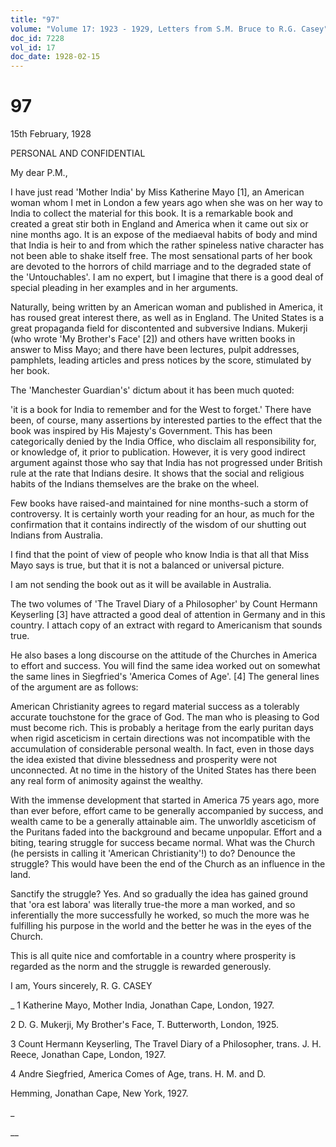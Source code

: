 ```yaml
---
title: "97"
volume: "Volume 17: 1923 - 1929, Letters from S.M. Bruce to R.G. Casey"
doc_id: 7228
vol_id: 17
doc_date: 1928-02-15
---
```


# 97

15th February, 1928

PERSONAL AND CONFIDENTIAL

My dear P.M.,

I have just read 'Mother India' by Miss Katherine Mayo [1], an American woman whom I met in London a few years ago when she was on her way to India to collect the material for this book. It is a remarkable book and created a great stir both in England and America when it came out six or nine months ago. It is an expose of the mediaeval habits of body and mind that India is heir to and from which the rather spineless native character has not been able to shake itself free. The most sensational parts of her book are devoted to the horrors of child marriage and to the degraded state of the 'Untouchables'. I am no expert, but I imagine that there is a good deal of special pleading in her examples and in her arguments.

Naturally, being written by an American woman and published in America, it has roused great interest there, as well as in England. The United States is a great propaganda field for discontented and subversive Indians. Mukerji (who wrote 'My Brother's Face' [2]) and others have written books in answer to Miss Mayo; and there have been lectures, pulpit addresses, pamphlets, leading articles and press notices by the score, stimulated by her book.

The 'Manchester Guardian's' dictum about it has been much quoted:

'it is a book for India to remember and for the West to forget.' There have been, of course, many assertions by interested parties to the effect that the book was inspired by His Majesty's Government. This has been categorically denied by the India Office, who disclaim all responsibility for, or knowledge of, it prior to publication. However, it is very good indirect argument against those who say that India has not progressed under British rule at the rate that Indians desire. It shows that the social and religious habits of the Indians themselves are the brake on the wheel.

Few books have raised-and maintained for nine months-such a storm of controversy. It is certainly worth your reading for an hour, as much for the confirmation that it contains indirectly of the wisdom of our shutting out Indians from Australia.

I find that the point of view of people who know India is that all that Miss Mayo says is true, but that it is not a balanced or universal picture.

I am not sending the book out as it will be available in Australia.

The two volumes of 'The Travel Diary of a Philosopher' by Count Hermann Keyserling [3] have attracted a good deal of attention in Germany and in this country. I attach copy of an extract with regard to Americanism that sounds true.

He also bases a long discourse on the attitude of the Churches in America to effort and success. You will find the same idea worked out on somewhat the same lines in Siegfried's 'America Comes of Age'. [4] The general lines of the argument are as follows:

American Christianity agrees to regard material success as a tolerably accurate touchstone for the grace of God. The man who is pleasing to God must become rich. This is probably a heritage from the early puritan days when rigid asceticism in certain directions was not incompatible with the accumulation of considerable personal wealth. In fact, even in those days the idea existed that divine blessedness and prosperity were not unconnected. At no time in the history of the United States has there been any real form of animosity against the wealthy.

With the immense development that started in America 75 years ago, more than ever before, effort came to be generally accompanied by success, and wealth came to be a generally attainable aim. The unworldly asceticism of the Puritans faded into the background and became unpopular. Effort and a biting, tearing struggle for success became normal. What was the Church (he persists in calling it 'American Christianity'!) to do? Denounce the struggle? This would have been the end of the Church as an influence in the land.

Sanctify the struggle? Yes. And so gradually the idea has gained ground that 'ora est labora' was literally true-the more a man worked, and so inferentially the more successfully he worked, so much the more was he fulfilling his purpose in the world and the better he was in the eyes of the Church.

This is all quite nice and comfortable in a country where prosperity is regarded as the norm and the struggle is rewarded generously.

I am, Yours sincerely, R. G. CASEY 

_ 1 Katherine Mayo, Mother India, Jonathan Cape, London, 1927.

2 D. G. Mukerji, My Brother's Face, T. Butterworth, London, 1925.

3 Count Hermann Keyserling, The Travel Diary of a Philosopher, trans. J. H. Reece, Jonathan Cape, London, 1927.

4 Andre Siegfried, America Comes of Age, trans. H. M. and D.

Hemming, Jonathan Cape, New York, 1927.

_

__
